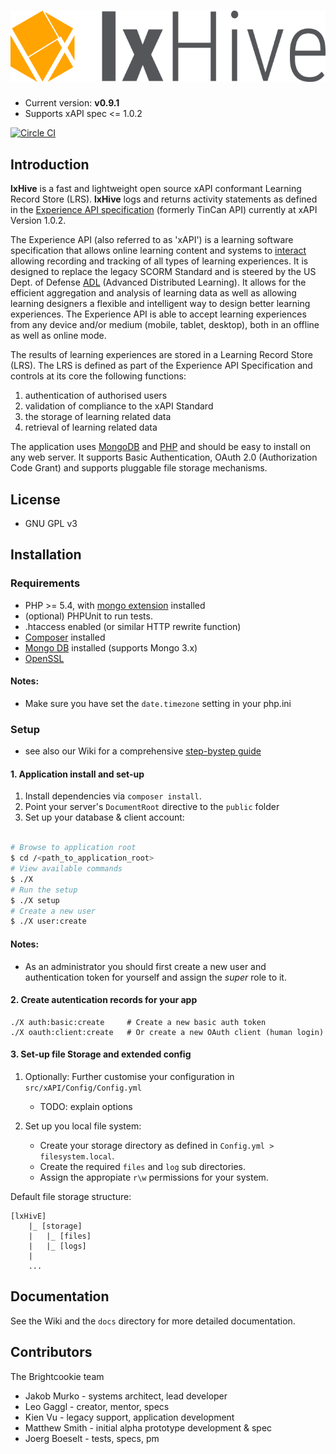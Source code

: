 
# ![lxHive](./public/assets/images/lxHive.logo.png)

* Current version: **v0.9.1**
* Supports xAPI spec <= 1.0.2

[![Circle CI](https://circleci.com/gh/Brightcookie/lxHive/tree/master.svg?style=svg)](https://circleci.com/gh/Brightcookie/lxHive/tree/master)

## <a name="introduction" />Introduction

**lxHive** is a fast and lightweight open source xAPI conformant Learning Record Store (LRS).
**lxHive** logs and returns activity statements as defined in the [Experience API specification](https://github.com/adlnet/xAPI-Spec) (formerly TinCan API) currently at xAPI Version 1.0.2.

The Experience API (also referred to as 'xAPI') is a learning software specification that allows online learning content and systems to [interact](https://tincanapi.com/overview/) allowing recording and tracking of all types of learning experiences. It is designed to replace the legacy SCORM Standard and is steered by the US Dept. of Defense [ADL](http://www.adlnet.gov/) (Advanced Distributed Learning). It allows for the efficient aggregation and analysis of learning data as well as allowing learning designers a flexible and intelligent way to design better learning experiences. The Experience API is able to accept learning experiences from any device and/or medium (mobile, tablet, desktop), both in an offline as well as online mode.

The results of learning experiences are stored in a Learning Record Store (LRS). The LRS is defined as part of the Experience API Specification and controls at its core the following functions:

1. authentication of authorised users
2. validation of compliance to the xAPI Standard
3. the storage of learning related data
4. retrieval of learning related data

The application uses [MongoDB](https://www.mongodb.org/) and [PHP](http://php.net/) and should be easy to install on any web server. It supports Basic Authentication, OAuth 2.0 (Authorization Code Grant) and supports pluggable file storage mechanisms.

## <a name="license" />License

* GNU GPL v3

## <a name="installation" />Installation

### Requirements

* PHP >= 5.4, with [mongo extension](http://php.net/manual/en/mongo.installation.php) installed
* (optional) PHPUnit to run tests.
* .htaccess enabled (or similar HTTP rewrite function)
* [Composer](https://getcomposer.org/) installed
* [Mongo DB](https://www.mongodb.org/) installed (supports Mongo 3.x)
* [OpenSSL](https://www.openssl.org/)

#### Notes:

* Make sure you have set the `date.timezone` setting in your php.ini

### Setup

* see also our Wiki for a comprehensive [step-bystep guide](https://github.com/Brightcookie/lxHive/wiki/Step-by-step:-Install-lxHive-and-setup-authentication-for-your-app)

#### 1. Application install and set-up

1. Install dependencies via `composer install`.
2. Point your server's `DocumentRoot` directive to the `public` folder
3. Set up your database & client account:

```bash

# Browse to application root
$ cd /<path_to_application_root>
# View available commands
$ ./X
# Run the setup
$ ./X setup
# Create a new user
$ ./X user:create

```

#### Notes:

* As an administrator you should first create a new user and authentication token for yourself and assign the *super* role to it.

#### 2. Create autentication records for your app

```
./X auth:basic:create     # Create a new basic auth token
./X oauth:client:create   # Or create a new OAuth client (human login)
```

#### 3. Set-up file Storage and extended config

1. Optionally: Further customise your configuration in `src/xAPI/Config/Config.yml`

    * TODO: explain options

2. Set up you local file system:

    * Create your storage directory as defined in `Config.yml > filesystem.local`.
    * Create the required `files` and `log` sub directories.
    * Assign the appropiate `r\w` permissions for your system.

Default file storage structure:

```
[lxHivE]
    |_ [storage]
    |   |_ [files]
    |   |_ [logs]
    |
    ...
```


## Documentation

See the Wiki and the `docs` directory for more detailed documentation.

## Contributors

The Brightcookie team

* Jakob Murko - systems architect, lead developer
* Leo Gaggl - creator, mentor, specs
* Kien Vu - legacy support, application development
* Matthew Smith - initial alpha prototype development & spec
* Joerg Boeselt - tests, specs, pm
